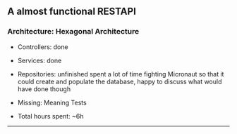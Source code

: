 ## A almost functional RESTAPI
### Architecture: Hexagonal Architecture

- Controllers: done
- Services: done
- Repositories: unfinished spent a lot of time fighting Micronaut so that it could create and populate the database, happy to discuss what would have done though 
 
- Missing: Meaning Tests
- Total hours spent: ~6h
---


